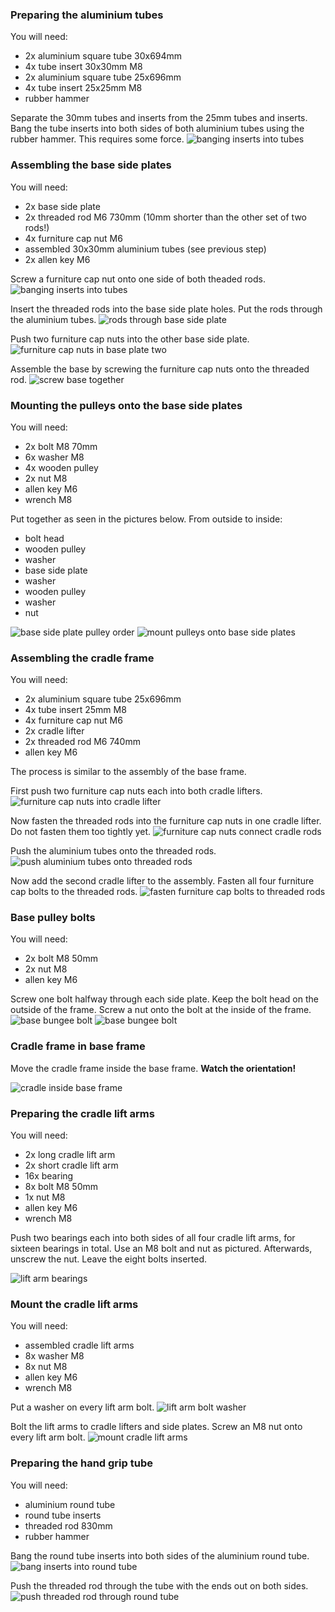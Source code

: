 ### Preparing the aluminium tubes
You will need:
* 2x aluminium square tube 30x694mm
* 4x tube insert 30x30mm M8 
* 2x aluminium square tube 25x696mm
* 4x tube insert 25x25mm M8 
* rubber hammer

Separate the 30mm tubes and inserts from the 25mm tubes and inserts. Bang the tube inserts into both sides of both aluminium tubes using the rubber hammer. This requires some force.
![banging inserts into tubes](pictures/banging_inserts_into_tubes.jpg "Bang inserts into tubes")

### Assembling the base side plates
You will need:
* 2x base side plate
* 2x threaded rod M6 730mm (10mm shorter than the other set of two rods!)
* 4x furniture cap nut M6
* assembled 30x30mm aluminium tubes (see previous step)
* 2x allen key M6

Screw a furniture cap nut onto one side of both theaded rods.
![banging inserts into tubes](pictures/cap_nut_on_threaded_rod.jpg "Screw cap nut onto threaded rods")

Insert the threaded rods into the base side plate holes. Put the rods through the aluminium tubes.
![rods through base side plate](pictures/rods_through_base_plate.jpg "Screw cap nut onto threaded rods")

Push two furniture cap nuts into the other base side plate.
![furniture cap nuts in base plate two](pictures/furniture_cap_nut_in_base_plate_2.jpg "furniture cap nuts in other base side plate")

Assemble the base by screwing the furniture cap nuts onto the threaded rod.
![screw base together](pictures/screw_base_together.jpg "screw base together")

### Mounting the pulleys onto the base side plates
You will need:
* 2x bolt M8 70mm
* 6x washer M8
* 4x wooden pulley
* 2x nut M8
* allen key M6
* wrench M8

Put together as seen in the pictures below. From outside to inside:
* bolt head
* wooden pulley
* washer
* base side plate
* washer
* wooden pulley
* washer
* nut

![base side plate pulley order](pictures/base_side_plate_pulley_order.jpg "base side plate pulley order")
![mount pulleys onto base side plates](pictures/mount_pulleys_onto_base_side_plates.jpg "mount pulleys onto base side plates")

### Assembling the cradle frame
You will need:
* 2x aluminium square tube 25x696mm
* 4x tube insert 25mm M8
* 4x furniture cap nut M6
* 2x cradle lifter
* 2x threaded rod M6 740mm
* allen key M6

The process is similar to the assembly of the base frame.

First push two furniture cap nuts each into both cradle lifters.
![furniture cap nuts into cradle lifter](pictures/furniture_cap_nuts_into_cradle_lifter.jpg "furniture cap nuts into cradle lifter")

Now fasten the threaded rods into the furniture cap nuts in one cradle lifter. Do not fasten them too tightly yet.
![furniture cap nuts connect cradle rods](pictures/furniture_cap_nuts_connect_cradle_rods.jpg "furniture cap nuts connect cradle rods")

Push the aluminium tubes onto the threaded rods.
![push aluminium tubes onto threaded rods](pictures/push_aluminium_tubes_onto_threaded_rods.jpg "push aluminium tubes onto threaded rods")

Now add the second cradle lifter to the assembly. Fasten all four furniture cap bolts to the threaded rods.
![fasten furniture cap bolts to threaded rods](pictures/fasten_furniture_cap_bolts_to_threaded_rods.jpg "fasten furniture cap bolts to threaded rods")

### Base pulley bolts
You will need:
* 2x bolt M8 50mm
* 2x nut M8
* allen key M6

Screw one bolt halfway through each side plate. Keep the bolt head on the outside of the frame. Screw a nut onto the bolt at the inside of the frame.
![base bungee bolt](pictures/base_bungee_bolts_1.jpg "base bungee bolt")
![base bungee bolt](pictures/base_bungee_bolts_2.jpg "base bungee bolt")

### Cradle frame in base frame
Move the cradle frame inside the base frame. **Watch the orientation!**

![cradle inside base frame](pictures/cradle_inside_base_frame.jpg "cradle inside base frame")

### Preparing the cradle lift arms
You will need:
* 2x long cradle lift arm
* 2x short cradle lift arm
* 16x bearing
* 8x bolt M8 50mm
* 1x nut M8
* allen key M6
* wrench M8

Push two bearings each into both sides of all four cradle lift arms, for sixteen bearings in total. Use an M8 bolt and nut as pictured. Afterwards, unscrew the nut. Leave the eight bolts inserted.

![lift arm bearings](pictures/lift_arm_bearings.jpg "lift arm bearings")

### Mount the cradle lift arms
You will need:
* assembled cradle lift arms
* 8x washer M8
* 8x nut M8
* allen key M6
* wrench M8

Put a washer on every lift arm bolt.
![lift arm bolt washer](pictures/lift_arm_bolt_washer.jpg "lift arm bolt washer")

Bolt the lift arms to cradle lifters and side plates. Screw an M8 nut onto every lift arm bolt.
![mount cradle lift arms](pictures/mount_cradle_lift_arms.jpg "mount cradle lift arms")

### Preparing the hand grip tube
You will need:
* aluminium round tube
* round tube inserts
* threaded rod 830mm
* rubber hammer

Bang the round tube inserts into both sides of the aluminium round tube.
![bang inserts into round tube](pictures/bang_inserts_into_round_tube.jpg "bang inserts into round tube")

Push the threaded rod through the tube with the ends out on both sides.
![push threaded rod through round tube](pictures/push_threaded_rod_through_round_tube.jpg "push threaded rod through round tube")
